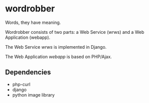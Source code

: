 wordrobber
==========

Words, they have meaning.

Wordrobber consists of two parts: a Web Service (wrws) and a 
Web Application (webapp).

The Web Service *wrws* is implemented in Django.

The Web Application *webapp* is based on PHP/Ajax.

Dependencies
------------

* php-curl
* django
* python image library
